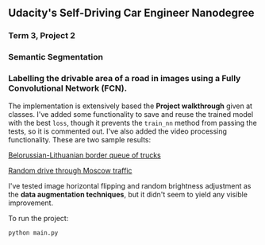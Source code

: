 ## Udacity's Self-Driving Car Engineer Nanodegree
### Term 3, Project 2
### Semantic Segmentation

### Labelling the drivable area of a road in images using a Fully Convolutional Network (FCN).

The implementation is extensively based the **Project walkthrough** given at classes.
I've added some functionality to save and reuse the trained model with the best `loss`, though
it prevents the `train_nn` method from passing the tests, so it is commented out.
I've also added the video processing functionality. These are two sample results:

[Belorussian-Lithuanian border queue of trucks](https://youtu.be/tOUDx5okQ7c)

[Random drive through Moscow traffic](https://youtu.be/nInh6jpBchU)

I've tested image horizontal flipping and random brightness adjustment as the **data augmentation techniques**, but it didn't seem to yield any visible improvement.

To run the project:
```
python main.py
```
